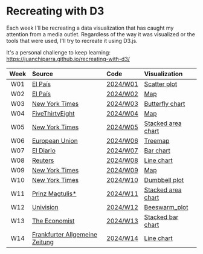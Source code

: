 # Recreating with D3

Each week I'll be recreating a data visualization that has caught my attention from a media outlet. Regardless of the way it was visualized or the tools that were used, I'll try to recreate it using D3.js.

It's a personal challenge to keep learning: https://juanchiparra.github.io/recreating-with-d3/


| Week | Source | Code | Visualization |
| :---: | :--- | :--- | :--- |
| W01 | [El País](https://elpais.com/america/2024-08-04/datos-los-resultados-en-venezuela-segun-la-oposicion-por-estado-parroquia-y-mesa-a-mesa.html#app) |  [2024/W01](/docs/2024/W01/scatter.html) | [Scatter plot](https://juanchiparra.github.io/recreating-with-d3/2024/W01/scatter.html) |
| W02  | [El País](https://elpais.com/america/2024-08-04/datos-los-resultados-en-venezuela-segun-la-oposicion-por-estado-parroquia-y-mesa-a-mesa.html#datawrapper-vis-6wtCW) | [2024/W02](/docs/2024/W02/map.html) | [Map](https://juanchiparra.github.io/recreating-with-d3/2024/W02/map.html) |
| W03  | [New York Times](https://www.nytimes.com/interactive/2024/08/23/us/politics/rnc-dnc-words.html#g-comp-box) | [2024/W03](/docs/2024/W03/butterfly.html) | [Butterfly chart](https://juanchiparra.github.io/recreating-with-d3/2024/W03/butterfly.html) |
| W04  | [FiveThirtyEight](https://projects.fivethirtyeight.com/trump-harris-2024-election-map/) | [2024/W04](/docs/2024/W04/map.html) | [Map](https://juanchiparra.github.io/recreating-with-d3/2024/W04/map.html) |
| W05  | [New York Times](https://www.nytimes.com/interactive/2024/09/24/opinion/global-poverty-rates.html) | [2024/W05](/docs/2024/W05/stacked-area.html) | [Stacked area chart](https://juanchiparra.github.io/recreating-with-d3/2024/W05/stacked-area.html) |
| W06  | [European Union](https://data.europa.eu/apps/eusanctionstracker/) | [2024/W06](/docs/2024/W06/treemap.html) | [Treemap](https://juanchiparra.github.io/recreating-with-d3/2024/W06/treemap.html) |
| W07  | [El Diario](https://www.eldiario.es/economia/aumentan-hogares-ingreso-minimo-vital-ayuda-cubre-mitad-pobreza-extrema_1_10972664.html) | [2024/W07](/docs/2024/W07/bar-chart.html) | [Bar chart](https://juanchiparra.github.io/recreating-with-d3/2024/W07/bar-chart.html) |
| W08  | [Reuters](https://www.reuters.com/graphics/USA-CONGRESS/PRODUCTIVITY/egpbabmkwvq/) | [2024/W08](/docs/2024/W08/line-chart.html) | [Line chart](https://juanchiparra.github.io/recreating-with-d3/2024/W08/line-chart.html) |
| W09  | [New York Times](https://www.nytimes.com/interactive/2024/11/05/us/elections/results-president.html) | [2024/W09](/docs/2024/W09/map.html) | [Map](https://juanchiparra.github.io/recreating-with-d3/2024/W09/map.html) |
| W10  | [New York Times](https://www.nytimes.com/interactive/2024/10/30/upshot/voters-moving-polarization.html) | [2024/W10](/docs/2024/W10/dumbbell.html) | [Dumbbell plot](https://juanchiparra.github.io/recreating-with-d3/2024/W10/dumbbell.html) |
| W11  | [Prinz Magtulis*](https://www.prinzmagtulis.com/lotto-ph/#g-prizes-Artboard_1-img) | [2024/W11](/docs/2024/W11/stacked-area.html) | [Stacked area chart](https://juanchiparra.github.io/recreating-with-d3/2024/W11/stacked-area.html) |
| W12  | [Univision](https://www.univision.com/especiales/noticias/infografias/2023/edad-senado/index-en.html) | [2024/W12](/docs/2024/W12/beeswarm_plot.html) | [Beeswarm_plot](https://juanchiparra.github.io/recreating-with-d3/2024/W12/beeswarm_plot.html) |
| W13  | [The Economist](https://www.economist.com/graphic-detail/2024/11/26/how-many-ukrainian-soldiers-have-died) | [2024/W13](/docs/2024/W13/stacked-bar.html) | [Stacked bar chart](https://juanchiparra.github.io/recreating-with-d3/2024/W13/stacked-bar.html) |
| W14  | [Frankfurter Allgemeine Zeitung](https://www.faz.net/aktuell/wirtschaft/schneller-schlau/dax-erfolgsgeschichte-ueberdeckt-viele-maengel-110153827.html#wrap-3c706e4e-83bc-4e32-b5a6-5202b58cb3f3) | [2024/W14](/docs/2024/W14/line-chart.html) | [Line chart](https://juanchiparra.github.io/recreating-with-d3/2024/W14/line-chart.html) |



